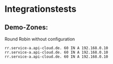 # Integrationstests

## Demo-Zones:

Round Robin without configuration

```
rr.service-a.api-cloud.de. 60 IN A 192.168.0.10
rr.service-a.api-cloud.de. 60 IN A 192.168.0.10
rr.service-a.api-cloud.de. 60 IN A 192.168.0.10
```

